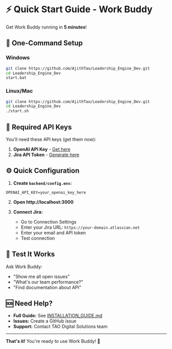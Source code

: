 # ⚡ Quick Start Guide - Work Buddy

Get Work Buddy running in **5 minutes**!

## 🚀 One-Command Setup

### Windows
```bash
git clone https://github.com/AjithTao/Leadership_Engine_Dev.git
cd Leadership_Engine_Dev
start.bat
```

### Linux/Mac
```bash
git clone https://github.com/AjithTao/Leadership_Engine_Dev.git
cd Leadership_Engine_Dev
./start.sh
```

## 🔑 Required API Keys

You'll need these API keys (get them now):

1. **OpenAI API Key** - [Get here](https://platform.openai.com/api-keys)
2. **Jira API Token** - [Generate here](https://id.atlassian.com/manage-profile/security/api-tokens)

## ⚙️ Quick Configuration

1. **Create `backend/config.env`:**
```env
OPENAI_API_KEY=your_openai_key_here
```

2. **Open http://localhost:3000**

3. **Connect Jira:**
   - Go to Connection Settings
   - Enter your Jira URL: `https://your-domain.atlassian.net`
   - Enter your email and API token
   - Test connection

## 🎯 Test It Works

Ask Work Buddy:
- "Show me all open issues"
- "What's our team performance?"
- "Find documentation about API"

## 🆘 Need Help?

- **Full Guide:** See [INSTALLATION_GUIDE.md](INSTALLATION_GUIDE.md)
- **Issues:** Create a GitHub issue
- **Support:** Contact TAO Digital Solutions team

---

**That's it!** You're ready to use Work Buddy! 🎉

